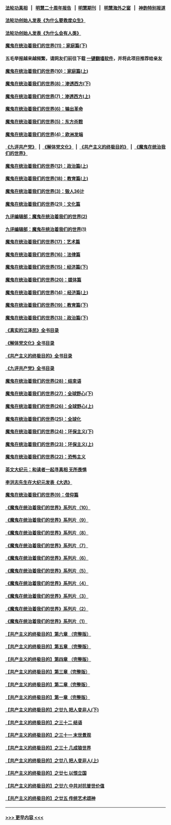 #### [法轮功真相](https://github.com/gfw-breaker/truth/blob/master/README.md?t=0) &nbsp;&nbsp;|&nbsp;&nbsp; [明慧二十周年报告](https://github.com/gfw-breaker/mh-reports/blob/master/README.md?t=0) &nbsp;&nbsp;|&nbsp;&nbsp;[明慧期刊](https://github.com/gfw-breaker/mh-qikan) &nbsp;&nbsp;|&nbsp;&nbsp; [明慧海外之窗](https://github.com/gfw-breaker/mh-news/blob/master/README.md?t=0) &nbsp;&nbsp;|&nbsp;&nbsp; [神韵特别报道](https://github.com/gfw-breaker/mh-news/blob/master/shenyun.md?t=0)
#### [法轮功创始人发表《为什么要救度众生》](../pages/nsc422/n13975246.md?t=06010643) 
#### [法轮功创始人发表《为什么会有人类》](../pages/nsc422/n13912117.md?t=06010643) 
#### [魔鬼在统治着我们的世界(11)：家庭篇(下)](../pages/nsc422/n10440961.md?t=06010643) 
#### 五毛举报越来越频繁，请网友们前往下载 [一键翻墙软件](https://github.com/gfw-breaker/ssr-accounts)，并将此项目推荐给亲友
#### [魔鬼在统治着我们的世界(10)：家庭篇(上)](../pages/nsc422/n10435448.md?t=06010643) 
#### [魔鬼在统治着我们的世界(8)：渗透西方(下)](../pages/nsc422/n10429603.md?t=06010643) 
#### [魔鬼在统治着我们的世界(7)：渗透西方(上)](../pages/nsc422/n10426013.md?t=06010643) 
#### [魔鬼在统治着我们的世界(6)：输出革命](../pages/nsc422/n10421536.md?t=06010643) 
#### [魔鬼在统治着我们的世界(5)：东方杀戮](../pages/nsc422/n10417707.md?t=06010643) 
#### [魔鬼在统治着我们的世界(4)：欧洲发端](../pages/nsc422/n10414890.md?t=06010643) 
#### [《九评共产党》](https://github.com/begood0513/9ping.md/blob/master/README.md) &nbsp;|&nbsp; [《解体党文化》](../../../../jtdwh.md/blob/master/README.md)  &nbsp;|&nbsp; [《共产主义的终极目的》](../../../../gczydzjmd.md/blob/master/README.md) &nbsp;|&nbsp; [《魔鬼在统治我们的世界》](../../../../mgztzwmdsj.md/blob/master/README.md) 
#### [魔鬼在统治着我们的世界(12)：政治篇(上)](../pages/nsc422/n10444576.md?t=06010643) 
#### [魔鬼在统治着我们的世界(18)：教育篇(上)](../pages/nsc422/n10526970.md?t=06010643) 
#### [魔鬼在统治着我们的世界(3)：毁人36计](../pages/nsc422/n10411583.md?t=06010643) 
#### [魔鬼在统治着我们的世界(21)：文化篇](../pages/nsc422/n10597706.md?t=06010643) 
#### [九评编辑部：魔鬼在统治着我们的世界(2)](../pages/nsc422/n10410036.md?t=06010643) 
#### [九评编辑部：魔鬼在统治着我们的世界(1)](../pages/nsc422/n10406825.md?t=06010643) 
#### [魔鬼在统治着我们的世界(17)：艺术篇](../pages/nsc422/n10499093.md?t=06010643) 
#### [魔鬼在统治着我们的世界(16)：法律篇](../pages/nsc422/n10485969.md?t=06010643) 
#### [魔鬼在统治着我们的世界(15)：经济篇(下)](../pages/nsc422/n10469975.md?t=06010643) 
#### [魔鬼在统治着我们的世界(20)：媒体篇](../pages/nsc422/n10586579.md?t=06010643) 
#### [魔鬼在统治着我们的世界(14)：经济篇(上)](../pages/nsc422/n10457370.md?t=06010643) 
#### [魔鬼在统治着我们的世界(19)：教育篇(下)](../pages/nsc422/n10564808.md?t=06010643) 
#### [魔鬼在统治着我们的世界(13)：政治篇(下)](../pages/nsc422/n10448270.md?t=06010643) 
#### [《真实的江泽民》全书目录](../pages/nsc422/n13721399.md?t=06010643) 
#### [《解体党文化》全书目录](../pages/nsc422/n13721157.md?t=06010643) 
#### [《共产主义的终极目的》全书目录](../pages/nsc422/n13721048.md?t=06010643) 
#### [《九评共产党》全书目录](../pages/nsc422/n13708085.md?t=06010643) 
#### [魔鬼在统治着我们的世界(28)：结束语](../pages/nsc422/n10936246.md?t=06010643) 
#### [魔鬼在统治着我们的世界(27)：全球野心(下)](../pages/nsc422/n10928319.md?t=06010643) 
#### [魔鬼在统治着我们的世界(26)：全球野心(上)](../pages/nsc422/n10900318.md?t=06010643) 
#### [魔鬼在统治着我们的世界(25)：全球化](../pages/nsc422/n10788205.md?t=06010643) 
#### [魔鬼在统治着我们的世界(24)：环保主义(下)](../pages/nsc422/n10695307.md?t=06010643) 
#### [魔鬼在统治着我们的世界(23)：环保主义(上)](../pages/nsc422/n10688613.md?t=06010643) 
#### [魔鬼在统治着我们的世界(22)：恐怖主义](../pages/nsc422/n10614727.md?t=06010643) 
#### [英文大纪元：和读者一起寻真相 无所畏惧](../pages/nsc422/n12542027.md?t=06010643) 
#### [李洪志先生在大纪元发表《大选》](../pages/nsc422/n12534746.md?t=06010643) 
#### [魔鬼在统治着我们的世界(9)：信仰篇](../pages/nsc422/n10432159.md?t=06010643) 
#### [《魔鬼在统治着我们的世界》系列片（10）](../pages/nsc422/n12292670.md?t=06010643) 
#### [《魔鬼在统治着我们的世界》系列片（9）](../pages/nsc422/n12290859.md?t=06010643) 
#### [《魔鬼在统治着我们的世界》系列片（8）](../pages/nsc422/n12287445.md?t=06010643) 
#### [《魔鬼在统治着我们的世界》系列片（7）](../pages/nsc422/n12283425.md?t=06010643) 
#### [《魔鬼在统治着我们的世界》系列片（6）](../pages/nsc422/n12282314.md?t=06010643) 
#### [《魔鬼在统治着我们的世界》系列片（5）](../pages/nsc422/n12281419.md?t=06010643) 
#### [《魔鬼在统治着我们的世界》系列片（4）](../pages/nsc422/n12274024.md?t=06010643) 
#### [《魔鬼在统治着我们的世界》系列片（3）](../pages/nsc422/n12271322.md?t=06010643) 
#### [《魔鬼在统治着我们的世界》系列片（2）](../pages/nsc422/n12269049.md?t=06010643) 
#### [《魔鬼在统治着我们的世界》系列片（1）](../pages/nsc422/n12267575.md?t=06010643) 
#### [【共产主义的终极目的】第六章 （完整版）](../pages/nsc422/n11428913.md?t=06010643) 
#### [【共产主义的终极目的】第五章 （完整版）](../pages/nsc422/n11428912.md?t=06010643) 
#### [【共产主义的终极目的】第四章 （完整版）](../pages/nsc422/n11428907.md?t=06010643) 
#### [【共产主义的终极目的】第三章（完整版）](../pages/nsc422/n11428848.md?t=06010643) 
#### [【共产主义的终极目的】第二章（完整版）](../pages/nsc422/n11428831.md?t=06010643) 
#### [【共产主义的终极目的】第一章（完整版）](../pages/nsc422/n11417651.md?t=06010643) 
#### [【共产主义的终极目的】之廿九 把人变非人(下)](../pages/nsc422/n11344140.md?t=06010643) 
#### [【共产主义的终极目的】之三十二 结语](../pages/nsc422/n11360535.md?t=06010643) 
#### [【共产主义的终极目的】之三十一 末世景观](../pages/nsc422/n11351129.md?t=06010643) 
#### [【共产主义的终极目的】之三十 几成狼世界](../pages/nsc422/n11348280.md?t=06010643) 
#### [【共产主义的终极目的】之廿八 把人变非人(上)](../pages/nsc422/n11340492.md?t=06010643) 
#### [【共产主义的终极目的】之廿七 以恨立国](../pages/nsc422/n11336944.md?t=06010643) 
#### [【共产主义的终极目的】之廿六 中共对抗普世价值](../pages/nsc422/n11324785.md?t=06010643) 
#### [【共产主义的终极目的】之廿五 传统艺术颂神](../pages/nsc422/n11296396.md?t=06010643) 

----
#### [ >>> 更早内容 <<< ](../indexes/nsc422-earlier.md)
